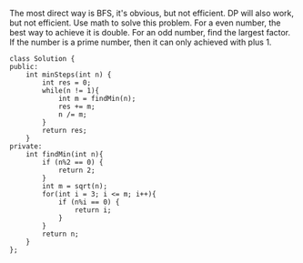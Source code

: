 The most direct way is BFS, it's obvious, but not efficient. DP will also work, but not efficient.
Use math to solve this problem. For a even number, the best way to achieve it is double. For an odd number, find the largest factor.
If the number is a prime number, then it can only achieved with plus 1.
```
class Solution {
public:
    int minSteps(int n) {
        int res = 0;
        while(n != 1){
            int m = findMin(n);
            res += m;
            n /= m;
        }
        return res;
    }
private:
    int findMin(int n){
        if (n%2 == 0) {
            return 2;
        }
        int m = sqrt(n);
        for(int i = 3; i <= m; i++){
            if (n%i == 0) {
                return i;
            }
        }
        return n;
    }
};
```
